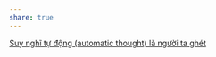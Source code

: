 ```yaml
---
share: true
---
```


[Suy nghĩ tự động (automatic thought) là người ta ghét](../../Kh%C3%B3%20kh%C4%83n/T%C3%A2m%20l%C3%BD/Suy%20ngh%C4%A9%20t%E1%BB%B1%20%C4%91%E1%BB%99ng%20(automatic%20thought)%20l%C3%A0%20ng%C6%B0%E1%BB%9Di%20ta%20gh%C3%A9t.md) 
